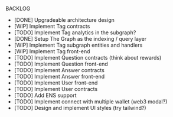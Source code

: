 BACKLOG

- [DONE] Upgradeable architecture design
- [WIP] Implement Tag contracts
- [TODO] Implement Tag analytics in the subgraph?
- [DONE] Setup The Graph as the indexing / query layer
- [WIP] Implement Tag subgraph entities and handlers
- [WIP] Implement Tag front-end
- [TODO] Implement Question contracts (think about rewards)
- [TODO] Implement Question front-end
- [TODO] Implement Answer contracts
- [TODO] Implement Answer front-end
- [TODO] Implement User front-end
- [TODO] Implement User contracts
- [TODO] Add ENS support
- [TODO] Implement connect with multiple wallet (web3 modal?)
- [TODO] Design and implement UI styles (try tailwind?)
